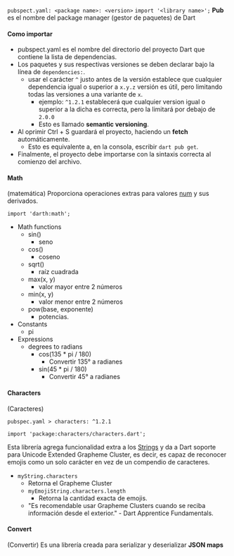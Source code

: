 ``pubspect.yaml: <package name>: <version>``
``import '<library name>';``
**Pub** es el nombre del package manager (gestor de paquetes) de Dart 
#### Como importar
- pubspect.yaml es el nombre del directorio del proyecto Dart que contiene la lista de dependencias. 
- Los paquetes y sus respectivas versiones se deben declarar bajo la línea de `dependencies:`.
	- usar el carácter `^` justo antes de la versión establece que cualquier dependencia igual o superior a ``x.y.z`` versión es útil, pero limitando todas las versiones a una variante de ``x``.   
		- ejemplo: ``^1.2.1`` establecerá que cualquier version igual o superior a la dicha es correcta, pero la limitará por debajo de ``2.0.0``
		- Esto es llamado **semantic versioning**.
- Al oprimir Ctrl + S guardará el proyecto, haciendo un **fetch** automáticamente. 
	- Esto es equivalente a, en la consola, escribir `dart pub get`.
- Finalmente, el proyecto debe importarse con la sintaxis correcta al comienzo del archivo. 


#### Math
(matemática)
Proporciona operaciones extras para valores [num](Datatype#num) y sus derivados.
```
import 'darth:math';
```
- Math functions
	- sin() 
		- seno
	- cos() 
		- coseno
	- sqrt() 
		- raíz cuadrada
	- max(x, y) 
		- valor mayor entre 2 números
	- min(x, y) 
		- valor menor entre 2 números
	- pow(base, exponente)
		- potencias. 
- Constants
	- pi
- Expressions
	- degrees to radians
		- cos(135 * pi / 180)
			- Convertir 135° a radianes
		- sin(45 * pi / 180)
			- Convertir 45° a radianes
#### Characters
(Caracteres)
```
pubspec.yaml > characters: ^1.2.1

import 'package:characters/characters.dart';
```
Esta librería agrega funcionalidad extra a los [Strings](Datatype#String) y da a Dart soporte para Unicode Extended Grapheme Cluster, es decir, es capaz de reconocer emojis como un solo carácter en vez de un compendio de caracteres.
- ``myString.characters``
	- Retorna el Grapheme Cluster
	- ``myEmojiString.characters.length``
		- Retorna la cantidad exacta de emojis. 
	- "Es recomendable usar Grapheme Clusters cuando se reciba información desde el exterior." - Dart Apprentice Fundamentals.
#### Convert
(Convertir)
Es una librería creada para serializar y deserializar **JSON maps** 
